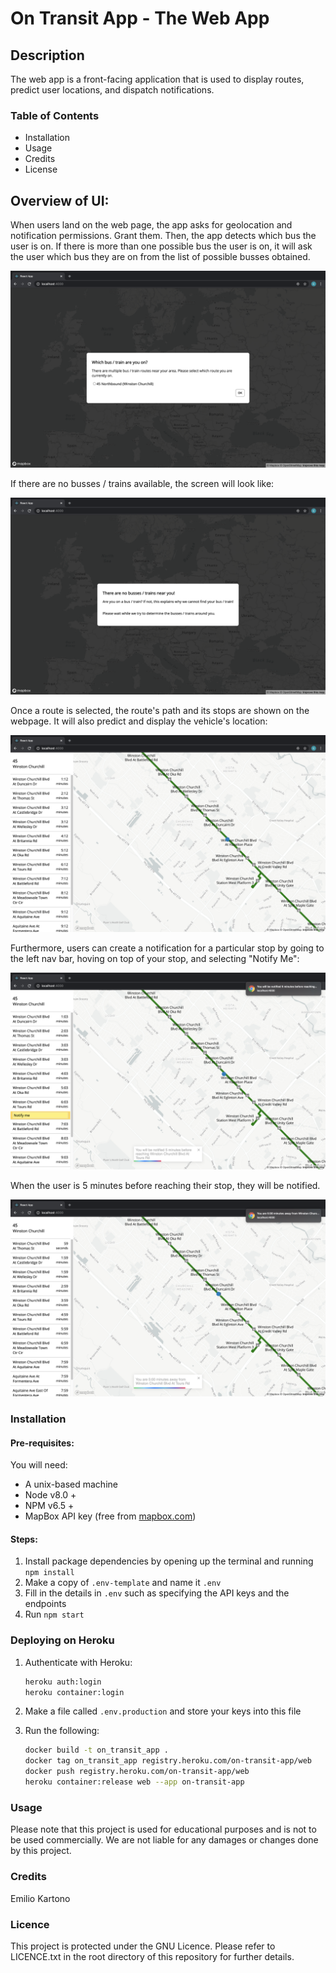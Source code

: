 # On Transit App - The Web App

## Description
The web app is a front-facing application that is used to display routes, predict user locations, and dispatch notifications.

### Table of Contents
- Installation
- Usage
- Credits
- License

## Overview of UI:
When users land on the web page, the app asks for geolocation and notification permissions. Grant them. Then, the app detects which bus the user is on. If there is more than one possible bus the user is on, it will ask the user which bus they are on from the list of possible busses obtained.

<div width="100%">
    <p align="center">
<img src="docs/route-picker.png"/>
    </p>
</div>

If there are no busses / trains available, the screen will look like:
<div width="100%">
    <p align="center">
<img src="docs/no-transit-nearby.png"/>
    </p>
</div>

Once a route is selected, the route's path and its stops are shown on the webpage. It will also predict and display the vehicle's location:
<div width="100%">
    <p align="center">
<img src="docs/main-screen.png"/>
    </p>
</div>

Furthermore, users can create a notification for a particular stop by going to the left nav bar, hoving on top of your stop, and selecting "Notify Me":
<div width="100%">
    <p align="center">
<img src="docs/set-notification.png"/>
    </p>
</div>

When the user is 5 minutes before reaching their stop, they will be notified.
<div width="100%">
    <p align="center">
<img src="docs/notification-dispatched.png"/>
    </p>
</div>

### Installation

#### Pre-requisites:
You will need:
- A unix-based machine
- Node v8.0 +
- NPM v6.5 +
- MapBox API key (free from [mapbox.com](https://www.mapbox.com/))

#### Steps:
1. Install package dependencies by opening up the terminal and running ```npm install```
2. Make a copy of ```.env-template``` and name it ```.env```
3. Fill in the details in ```.env``` such as specifying the API keys and the endpoints
4. Run ```npm start```

### Deploying on Heroku
1. Authenticate with Heroku:
    ```bash
    heroku auth:login
    heroku container:login
    ```

2. Make a file called ```.env.production``` and store your keys into this file

3. Run the following:
    ```bash
    docker build -t on_transit_app .
    docker tag on_transit_app registry.heroku.com/on-transit-app/web
    docker push registry.heroku.com/on-transit-app/web
    heroku container:release web --app on-transit-app
    ```

### Usage
Please note that this project is used for educational purposes and is not to be used commercially. We are not liable for any damages or changes done by this project.
    
### Credits
Emilio Kartono

### Licence
This project is protected under the GNU Licence. Please refer to LICENCE.txt in the root directory of this repository for further details.